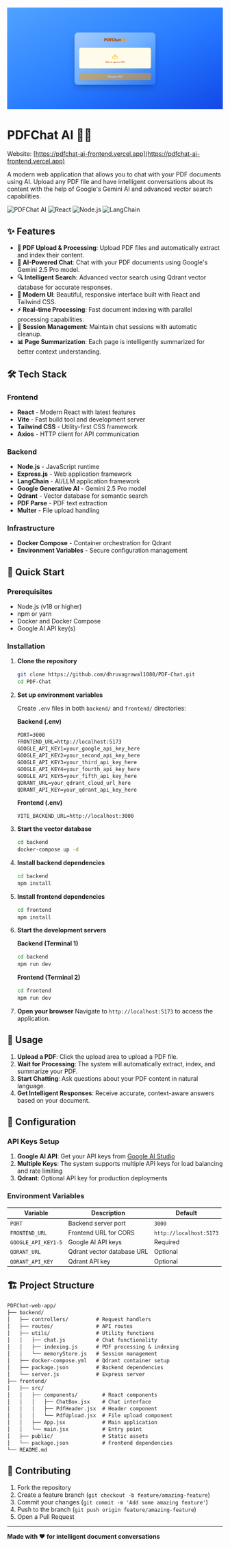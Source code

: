 ![Noteflow App Screenshot](./frontend/src/assets/homePage.png)

# PDFChat AI 🤖📄
Website: [https://pdfchat-ai-frontend.vercel.app](https://pdfchat-ai-frontend.vercel.app)

A modern web application that allows you to chat with your PDF documents using AI. Upload any PDF file and have intelligent conversations about its content with the help of Google's Gemini AI and advanced vector search capabilities.

![PDFChat AI](https://img.shields.io/badge/PDFChat-AI-blue?style=for-the-badge&logo=pdf)
![React](https://img.shields.io/badge/React-19.1.0-61DAFB?style=for-the-badge&logo=react)
![Node.js](https://img.shields.io/badge/Node.js-Express-339933?style=for-the-badge&logo=node.js)
![LangChain](https://img.shields.io/badge/LangChain-Community-00FF00?style=for-the-badge)

## ✨ Features

- **📄 PDF Upload & Processing**: Upload PDF files and automatically extract and index their content.
- **🤖 AI-Powered Chat**: Chat with your PDF documents using Google's Gemini 2.5 Pro model.
- **🔍 Intelligent Search**: Advanced vector search using Qdrant vector database for accurate responses.
- **📱 Modern UI**: Beautiful, responsive interface built with React and Tailwind CSS.
- **⚡ Real-time Processing**: Fast document indexing with parallel processing capabilities.
- **🔄 Session Management**: Maintain chat sessions with automatic cleanup.
- **📊 Page Summarization**: Each page is intelligently summarized for better context understanding.

## 🛠️ Tech Stack

### Frontend
- **React** - Modern React with latest features
- **Vite** - Fast build tool and development server
- **Tailwind CSS** - Utility-first CSS framework
- **Axios** - HTTP client for API communication

### Backend
- **Node.js** - JavaScript runtime
- **Express.js** - Web application framework
- **LangChain** - AI/LLM application framework
- **Google Generative AI** - Gemini 2.5 Pro model
- **Qdrant** - Vector database for semantic search
- **PDF Parse** - PDF text extraction
- **Multer** - File upload handling

### Infrastructure
- **Docker Compose** - Container orchestration for Qdrant
- **Environment Variables** - Secure configuration management

## 🚀 Quick Start

### Prerequisites

- Node.js (v18 or higher)
- npm or yarn
- Docker and Docker Compose
- Google AI API key(s)

### Installation

1. **Clone the repository**
   ```bash
   git clone https://github.com/dhruvagrawal1080/PDF-Chat.git
   cd PDF-Chat
   ```

2. **Set up environment variables**

   Create `.env` files in both `backend/` and `frontend/` directories:

   **Backend (.env)**
   ```env
   PORT=3000
   FRONTEND_URL=http://localhost:5173
   GOOGLE_API_KEY1=your_google_api_key_here
   GOOGLE_API_KEY2=your_second_api_key_here
   GOOGLE_API_KEY3=your_third_api_key_here
   GOOGLE_API_KEY4=your_fourth_api_key_here
   GOOGLE_API_KEY5=your_fifth_api_key_here
   QDRANT_URL=your_qdrant_cloud_url_here
   QDRANT_API_KEY=your_qdrant_api_key_here
   ```

   **Frontend (.env)**
   ```env
   VITE_BACKEND_URL=http://localhost:3000
   ```

3. **Start the vector database**
   ```bash
   cd backend
   docker-compose up -d
   ```

4. **Install backend dependencies**
   ```bash
   cd backend
   npm install
   ```

5. **Install frontend dependencies**
   ```bash
   cd frontend
   npm install
   ```

6. **Start the development servers**

   **Backend (Terminal 1)**
   ```bash
   cd backend
   npm run dev
   ```

   **Frontend (Terminal 2)**
   ```bash
   cd frontend
   npm run dev
   ```

7. **Open your browser**
   Navigate to `http://localhost:5173` to access the application.

## 📖 Usage

1. **Upload a PDF**: Click the upload area to upload a PDF file.
2. **Wait for Processing**: The system will automatically extract, index, and summarize your PDF.
3. **Start Chatting**: Ask questions about your PDF content in natural language.
4. **Get Intelligent Responses**: Receive accurate, context-aware answers based on your document.

## 🔧 Configuration

### API Keys Setup

1. **Google AI API**: Get your API keys from [Google AI Studio](https://makersuite.google.com/app/apikey)
2. **Multiple Keys**: The system supports multiple API keys for load balancing and rate limiting
3. **Qdrant**: Optional API key for production deployments

### Environment Variables

| Variable | Description | Default |
|----------|-------------|---------|
| `PORT` | Backend server port | `3000` |
| `FRONTEND_URL` | Frontend URL for CORS | `http://localhost:5173` |
| `GOOGLE_API_KEY1-5` | Google AI API keys | Required |
| `QDRANT_URL` | Qdrant vector database URL | Optional |
| `QDRANT_API_KEY` | Qdrant API key | Optional |

## 🏗️ Project Structure

```
PDFChat-web-app/
├── backend/
│   ├── controllers/         # Request handlers
│   ├── routes/              # API routes
│   ├── utils/               # Utility functions
│   │   ├── chat.js          # Chat functionality
│   │   ├── indexing.js      # PDF processing & indexing
│   │   └── memoryStore.js   # Session management
│   ├── docker-compose.yml   # Qdrant container setup
│   ├── package.json         # Backend dependencies
│   └── server.js            # Express server
├── frontend/
│   ├── src/
│   │   ├── components/        # React components
│   │   │   ├── ChatBox.jsx    # Chat interface
│   │   │   ├── PdfHeader.jsx  # Header component
│   │   │   └── PdfUpload.jsx  # File upload component
│   │   ├── App.jsx            # Main application
│   │   └── main.jsx           # Entry point
│   ├── public/                # Static assets
│   └── package.json           # Frontend dependencies
└── README.md                  
```

## 🤝 Contributing

1. Fork the repository
2. Create a feature branch (`git checkout -b feature/amazing-feature`)
3. Commit your changes (`git commit -m 'Add some amazing feature'`)
4. Push to the branch (`git push origin feature/amazing-feature`)
5. Open a Pull Request
---

**Made with ❤️ for intelligent document conversations** 